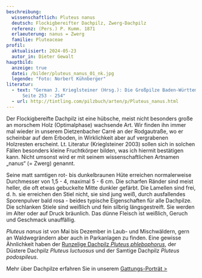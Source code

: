 ```yaml
---
beschreibung:
  wissenschaftlich: Pluteus nanus
  deutsch: Flockigbereifter Dachpilz, Zwerg-Dachpilz
  referenz: (Pers.) P. Kumm. 1871
  erlaeuterung: nanus = Zwerg
  familie: Pluteaceae
profil:
  aktualisiert: 2024-05-23
  autor_in: Dieter Gewalt
hauptbild:
  anzeige: true
  datei: /bilder/pluteus_nanus_01_nk.jpg
  legende: "Foto: Norbert Kühnberger"
literatur:
  - text: "German J. Krieglsteiner (Hrsg.): Die Großpilze Baden-Württembergs Band 4,
      Seite 253 - 254"
  - url: http://tintling.com/pilzbuch/arten/p/Pluteus_nanus.html
---
```

Der Flockigbereifte Dachpilz ist eine hübsche, meist nicht besonders große an morschem Holz (Optimalphase) wachsende Art. Wir finden ihn immer mal wieder in unserem Dietzenbacher Carré an der Rodgautraße, wo er scheinbar auf dem Erboden, in Wirklichkeit aber auf vergrabenen Holzresten erscheint. Lt. Literatur (Krieglsteiner 2003) sollen sich in solchen Fällen besonders kleine Fruchtkörper bilden, was ich hiermit bestätigen kann. Nicht umsonst wird er mit seinem wissenschaftlichen Artnamen „nanus“ (= Zwerg) genannt.

Seine matt samtigen rot- bis dunkelbraunen Hüte erreichen normalerweise Durchmesser von 1,5 - 4, maximal 5 - 6 cm. Die scharfen Ränder sind meist heller, die oft etwas gebuckelte Mitte dunkler gefärbt. Die Lamellen sind frei, d. h. sie erreichen den Stiel nicht, sie sind jung weiß, durch ausfallendes Sporenpulver bald rosa - beides typische Eigenschaften für alle Dachpilze. 
Die schlanken Stiele sind weißlich und fein silbrig längsgestreift. Sie werden im Alter oder auf Druck bräunlich. Das dünne Fleisch ist weißlich, Geruch und Geschmack unauffällig.

*Pluteus nanus* ist von Mai bis Dezember in Laub- und Mischwäldern, gern an Waldwegrändern aber auch in Parkanlagen zu finden. Eine gewisse Ähnlichkeit haben der [Runzelige Dachpilz *Pluteus phlebophorus*](/pilze/pluteus-phlebophorus-runzeliger-dachpilz), der Düstere Dachpilz *Pluteus luctuosus* und der Samtige Dachpilz *Pluteus podospileus*.

Mehr über Dachpilze erfahren Sie in unserem [Gattungs-Porträt >](/verwandt/dachpilze-pluteus)